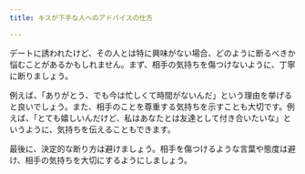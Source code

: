 ```yaml
---
title: キスが下手な人へのアドバイスの仕方

---
```


デートに誘われたけど、その人とは特に興味がない場合、どのように断るべきか悩むことがあるかもしれません。まず、相手の気持ちを傷つけないように、丁寧に断りましょう。

例えば、「ありがとう、でも今は忙しくて時間がないんだ」という理由を挙げると良いでしょう。また、相手のことを尊重する気持ちを示すことも大切です。例えば、「とても嬉しいんだけど、私はあなたとは友達として付き合いたいな」というように、気持ちを伝えることもできます。

最後に、決定的な断り方は避けましょう。相手を傷つけるような言葉や態度は避け、相手の気持ちを大切にするようにしましょう。
